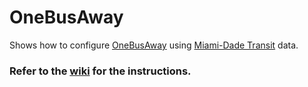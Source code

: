 # OneBusAway

Shows how to configure [OneBusAway](https://github.com/OneBusAway) using [Miami-Dade Transit](http://www.miamidade.gov/transit) data.  

### Refer to the [wiki](../../wiki) for the instructions.
